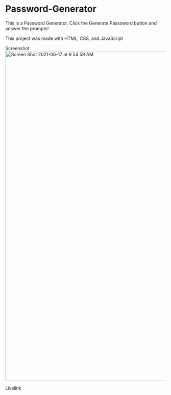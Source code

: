 # Password-Generator

This is a Password Generator. Click the Generate Passsword button and answer the prompts!

This project was made with HTML, CSS, and JavaScript

Screenshot<img width="1033" alt="Screen Shot 2021-06-17 at 9 54 59 AM" src="https://user-images.githubusercontent.com/53482411/122421697-2f22a680-cf52-11eb-9e0a-20297dc09b59.png">

Livelink
